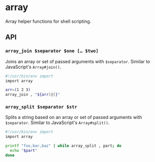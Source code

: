 # array

Array helper functions for shell scripting.


## API

### `array_join $separator $one [… $two]`

Joins an array or set of passed arguments with `$separator`.
Similar to JavaScript's `Array#join()`.

```bash
#!/usr/bin/env import
import array

arr=(1 2 3)
array_join , "${arr[@]}"
```

### `array_split $separator $str`

Splits a string based on an array or set of passed arguments with `$separator`.
Similar to JavaScript's `Array#split()`.

```bash
#!/usr/bin/env import
import array

printf "foo,bar,baz" | while array_split , part; do
  echo "$part"
done
```
